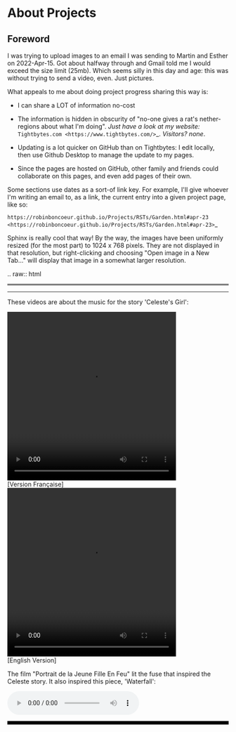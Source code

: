 # About Projects

## Foreword


I was trying to upload images to an email I was sending to Martin and Esther on 2022-Apr-15. Got about halfway through and Gmail told me I would exceed the size limit (25mb). Which seems silly in this day and age: this was without trying to send a video, even. Just pictures.

What appeals to me about doing project progress sharing this way is:

  * I can share a LOT of information no-cost

  * The information is hidden in obscurity of "no-one gives a rat's nether-regions about what I'm doing". *Just have a look at my website:* `Tightbytes.com <https://www.tightbytes.com/>`_. *Visitors? none*. 

  * Updating is a lot quicker on GitHub than on Tightbytes: I edit locally, then use Github Desktop to manage the update to my pages.

  * Since the pages are hosted on GitHub, other family and friends could collaborate on this pages, and even add pages of their own.
	
Some sections use dates as a sort-of link key. For example, I'll give whoever I'm writing an email to, as a link, the current entry into a given project page, like so:

  `https://robinboncoeur.github.io/Projects/RSTs/Garden.html#apr-23 <https://robinboncoeur.github.io/Projects/RSTs/Garden.html#apr-23>`_
	
Sphinx is really cool that way! By the way, the images have been uniformly resized (for the most part) to 1024 x 768 pixels. They are not displayed in that resolution, but right-clicking and choosing "Open image in a New Tab..." will display that image in a somewhat larger resolution. 



.. raw:: html
   
   <hr style="height:4px;border-width:0;color:gray;background-color:gray">

---

These videos are about the music for the story 'Celeste's Girl':

<style>
  .columnA {float: left; padding-right: 20px;}
  .left {width: 40%;}
  .right {width: 60%;}
</style>

<div class="row">
  <div class="columnA">
    <video width="384" height="384" controls>
      <source src="https://www.tightbytes.com/music/Sketches/Sketch15.mp4" type="video/mp4">
    </video>
    <br>
    [Version Française]
  </div>
  <div class="columnB">
    <video width="384" height="384" controls>
      <source src="https://www.tightbytes.com/music/Sketches/Sketch15EN.mp4" type="video/mp4">
    </video>
    <br>
    [English Version]

  </div>
</div>


The film "Portrait de la Jeune Fille En Feu" lit the fuse that inspired the Celeste story. It also inspired this piece, 'Waterfall':

<audio controls="controls">
  <source src="http://tightbytes.com/music/Sketches/Sketch15.mp3" type="audio/wav">
  Your browser does not support the <code>audio</code> element. 
</audio>


<hr style="height:8px;border-width:0;color:black;background-color:black">

